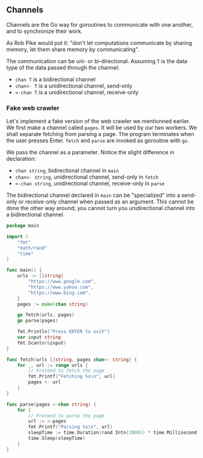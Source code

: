 ## Channels

Channels are the Go way for goroutines to communicate with one another, and to synchronize their work.

As Rob Pike would put it: "don't let computations communicate by sharing memory, let them share memory by communicating".

The communication can be uni- or bi-directional. Assuming `T` is the data type of the data passed through the channel:

- `chan T` is a bidirectional channel
- `chan<- T` is a unidirectional channel, send-only
- `<-chan T` is a unidirectional channel, receive-only

### Fake web crawler

Let's implement a fake version of the web crawler we mentionned earlier. We first make a channel called `pages`. It will be used by our two workers. We shall separate fetching from parsing a page. The program terminates when the user presses Enter. `fetch` and `parse` are invoked as goroutine with `go`.

We pass the channel as a parameter. Notice the slight difference in declaration:

- `chan string`, bidirectional channel in `main`
- `chan<- string`, unidirectional channel, send-only in `fetch`
- `<-chan string`, unidirectional channel, receive-only in `parse`

The bidirectional channel declared in `main` can be "specialized" into a send-only or receive-only channel when passed as an argument. This cannot be done the other way around; you cannot turn you unidirectional channel into a bidirectional channel.

```go
package main

import (
	"fmt"
	"math/rand"
	"time"
)

func main() {
	urls := []string{
		"https://www.google.com",
		"https://www.yahoo.com",
		"https://www.bing.com",
	}
	pages := make(chan string)

	go fetch(urls, pages)
	go parse(pages)

	fmt.Println("Press ENTER to exit")
	var input string
	fmt.Scanln(&input)
}

func fetch(urls []string, pages chan<- string) {
	for _, url := range urls {
		// Pretend to fetch the page
		fmt.Printf("Fetching %s\n", url)
		pages <- url
	}
}

func parse(pages <-chan string) {
	for {
		// Pretend to parse the page
		url := <-pages
		fmt.Printf("Parsing %s\n", url)
		sleepTime := time.Duration(rand.Intn(2000)) * time.Millisecond
		time.Sleep(sleepTime)
	}
}
```
